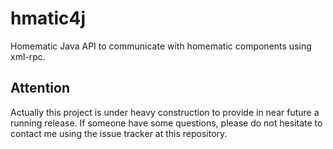 # hmatic4j
Homematic Java API to communicate with homematic components using xml-rpc.

## Attention
Actually this project is under heavy construction to provide in near future a running release. If someone have some questions, please do not hesitate to contact me using the issue tracker at this repository.